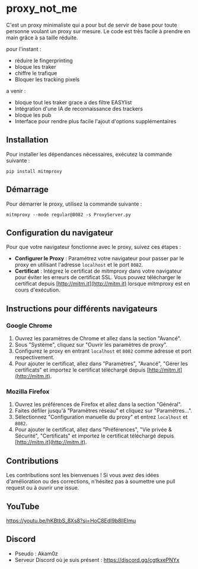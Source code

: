 # proxy_not_me

C'est un proxy minimaliste qui a pour but de servir de base pour toute personne voulant un proxy sur mesure. Le code est très facile à prendre en main grâce à sa taille réduite.

pour l'instant :

- réduire le fingerprinting
- bloque les traker
- chiffre le trafique
- Bloquer les tracking pixels

a venir :

- bloque tout les traker grace a des filtre EASYlist
- Intégration d'une IA de reconnaissance des trackers
- bloque les pub
- Interface pour rendre plus facile l'ajout d'options supplémentaires
  
## Installation

Pour installer les dépendances nécessaires, exécutez la commande suivante :

```
pip install mitmproxy
```

## Démarrage

Pour démarrer le proxy, utilisez la commande suivante :

```
mitmproxy --mode regular@8082 -s ProxyServer.py
```

## Configuration du navigateur

Pour que votre navigateur fonctionne avec le proxy, suivez ces étapes :

- **Configurer le Proxy** : Paramétrez votre navigateur pour passer par le proxy en utilisant l'adresse `localhost` et le port `8082`.
- **Certificat** : Intégrez le certificat de mitmproxy dans votre navigateur pour éviter les erreurs de certificat SSL. Vous pouvez télécharger le certificat depuis [http://mitm.it](http://mitm.it) lorsque mitmproxy est en cours d'exécution.

## Instructions pour différents navigateurs

### Google Chrome

1. Ouvrez les paramètres de Chrome et allez dans la section "Avancé".
2. Sous "Système", cliquez sur "Ouvrir les paramètres de proxy".
3. Configurez le proxy en entrant `localhost` et `8082` comme adresse et port respectivement.
4. Pour ajouter le certificat, allez dans "Paramètres", "Avancé", "Gérer les certificats" et importez le certificat téléchargé depuis [http://mitm.it](http://mitm.it).

### Mozilla Firefox

1. Ouvrez les préférences de Firefox et allez dans la section "Général".
2. Faites défiler jusqu'à "Paramètres réseau" et cliquez sur "Paramètres...".
3. Sélectionnez "Configuration manuelle du proxy" et entrez `localhost` et `8082`.
4. Pour ajouter le certificat, allez dans "Préférences", "Vie privée & Sécurité", "Certificats" et importez le certificat téléchargé depuis [http://mitm.it](http://mitm.it).

## Contributions

Les contributions sont les bienvenues ! Si vous avez des idées d'amélioration ou des corrections, n'hésitez pas à soumettre une pull request ou à ouvrir une issue.

## YouTube

https://youtu.be/hKBtbS_8Xs8?si=HoC8Edl9b8llEImu

## Discord

- Pseudo : Akam0z
- Serveur Discord où je suis présent : https://discord.gg/cgtkxePNYx
